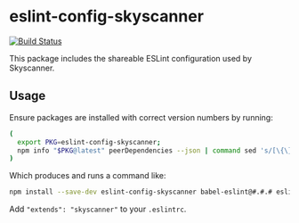 # eslint-config-skyscanner

[![Build Status](https://travis-ci.org/Skyscanner/eslint-config-skyscanner.svg?branch=master)](https://travis-ci.org/Skyscanner/eslint-config-skyscanner)

This package includes the shareable ESLint configuration used by Skyscanner.

## Usage

Ensure packages are installed with correct version numbers by running:

```sh
(
  export PKG=eslint-config-skyscanner;
  npm info "$PKG@latest" peerDependencies --json | command sed 's/[\{\},]//g ; s/: /@/g' | xargs npm install --save-dev "$PKG@latest"
)
```

Which produces and runs a command like:

```sh
npm install --save-dev eslint-config-skyscanner babel-eslint@#.#.# eslint-config-airbnb@#.#.# eslint@^#.#.# eslint-plugin-jsx-a11y@^#.#.# eslint-plugin-import@^#.#.# eslint-plugin-react@^#.#.# eslint-plugin-backpack@^#.#.#
```

Add `"extends": "skyscanner"` to your `.eslintrc`.

